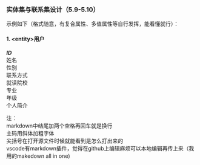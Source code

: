 ### 实体集与联系集设计（5.9-5.10）
示例如下（格式随意，有复合属性、多值属性等自行发挥，能看懂就行）：
#### 1. &lt;entity&gt;用户
_**ID**_  
姓名  
性别  
联系方式  
就读院校  
专业  
年级  
个人简介

注：  
markdown中结尾加两个空格再回车就是换行  
主码用斜体加粗字体  
尖括号在打开源文件时候就能看到是怎么打出来的  
vscode有markdown插件，觉得在github上编辑麻烦可以本地编辑再传上来（我用的makedown all in one)

